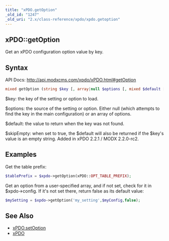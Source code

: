 ```yaml
---
title: "xPDO.getOption"
_old_id: "1247"
_old_uri: "2.x/class-reference/xpdo/xpdo.getoption"
---
```


## xPDO::getOption

Get an xPDO configuration option value by key.

## Syntax

API Docs: <http://api.modxcms.com/xpdo/xPDO.html#getOption>

``` php 
mixed getOption (string $key [, array|null $options [, mixed $default [, boolean $skipEmpty]]] )
```

$key: the key of the setting or option to load.

$options: the source of the setting or option. Either null (which attempts to find the key in the main configuration) or an array of options.

$default: the value to return when the key was not found.

$skipEmpty: when set to true, the $default will also be returned if the $key's value is an empty string. Added in xPDO 2.2.1 / MODX 2.2.0-rc2.

## Examples

Get the table prefix:

``` php 
$tablePrefix = $xpdo->getOption(xPDO::OPT_TABLE_PREFIX);
```

Get an option from a user-specified array, and if not set, check for it in $xpdo->config. If it's not set there, return false as its default value:

``` php 
$mySetting = $xpdo->getOption('my_setting',$myConfig,false);
```

## See Also

- [xPDO.setOption](/xpdo/2.x/class-reference/xpdo/xpdo.setoption "xPDO.setOption")
- [xPDO](/xpdo/2.x/class-reference/xpdo "xPDO")